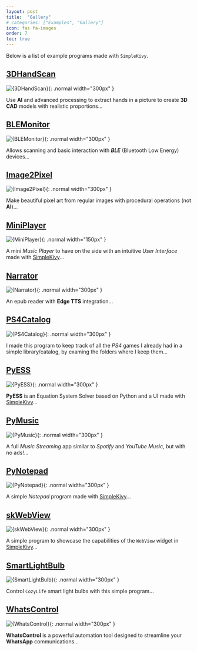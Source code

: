 ```yaml
---
layout: post
title:  "Gallery"
# categories: ["Examples", "Gallery"]
icon: fas fa-images
order: 7
toc: true
---
```

Below is a list of example programs made with `SimpleKivy`.

## [3DHandScan](/examples/gallery/3DHandScan.html)
            
![{3DHandScan}](/assets/img/examples/gallery/3DHandScan.jpg){: .normal width="300px" }

Use **AI** and advanced processing to extract hands in a picture to create **3D CAD** models with realistic proportions...


## [BLEMonitor](/examples/gallery/BLEMonitor.html)
            
![{BLEMonitor}](/assets/img/examples/gallery/BLEMonitor.jpg){: .normal width="300px" }

Allows scanning and basic interaction with ***BLE*** (Bluetooth Low Energy) devices...


## [Image2Pixel](/examples/gallery/Image2Pixel.html)
            
![{Image2Pixel}](/assets/img/examples/gallery/Image2Pixel.jpg){: .normal width="300px" }

Make beautiful pixel art from regular images with procedural operations (not **AI**)...


## [MiniPlayer](/examples/gallery/MiniPlayer.html)
            
![{MiniPlayer}](/assets/img/examples/gallery/MiniPlayer.jpg){: .normal width="150px" }

A mini *Music Player* to have on the side with an intuitive *User Interface* made with [SimpleKivy](https://ergocreate.github.io/simplekivy)...


## [Narrator](/examples/gallery/Narrator.html)
            
![{Narrator}](/assets/img/examples/gallery/Narrator.jpg){: .normal width="300px" }

An epub reader with **Edge TTS** integration...


## [PS4Catalog](/examples/gallery/PS4Catalog.html)
            
![{PS4Catalog}](/assets/img/examples/gallery/PS4Catalog.jpg){: .normal width="300px" }

I made this program to keep track of all the *PS4* games I already had in a simple library/catalog, by examing the folders where I keep them...


## [PyESS](/examples/gallery/PyESS.html)
            
![{PyESS}](/assets/img/examples/gallery/PyESS.jpg){: .normal width="300px" }

**PyESS** is an Equation System Solver based on Python and a UI made with [SimpleKivy](https://ergocreate.github.io/simplekivy)...


## [PyMusic](/examples/gallery/PyMusic.html)
            
![{PyMusic}](/assets/img/examples/gallery/PyMusic.jpg){: .normal width="300px" }

A full *Music Streaming* app similar to *Spotify* and *YouTube Music*, but with no ads!...


## [PyNotepad](/examples/gallery/PyNotepad.html)
            
![{PyNotepad}](/assets/img/examples/gallery/PyNotepad.jpg){: .normal width="300px" }

A simple *Notepad* program made with [SimpleKivy](https://ergocreate.github.io/simplekivy)...


## [skWebView](/examples/gallery/skWebView.html)
            
![{skWebView}](/assets/img/examples/gallery/skWebView.jpg){: .normal width="300px" }

A simple program to showcase the capabilities of the `WebView` widget in [SimpleKivy](https://ergocreate.github.io/simplekivy)...


## [SmartLightBulb](/examples/gallery/SmartLightBulb.html)
            
![{SmartLightBulb}](/assets/img/examples/gallery/SmartLightBulb.jpg){: .normal width="300px" }

Control `CozyLife` smart light bulbs with this simple program...


## [WhatsControl](/examples/gallery/WhatsControl.html)
            
![{WhatsControl}](/assets/img/examples/gallery/WhatsControl.jpg){: .normal width="300px" }

**WhatsControl** is a powerful automation tool designed to streamline your **WhatsApp** communications...

